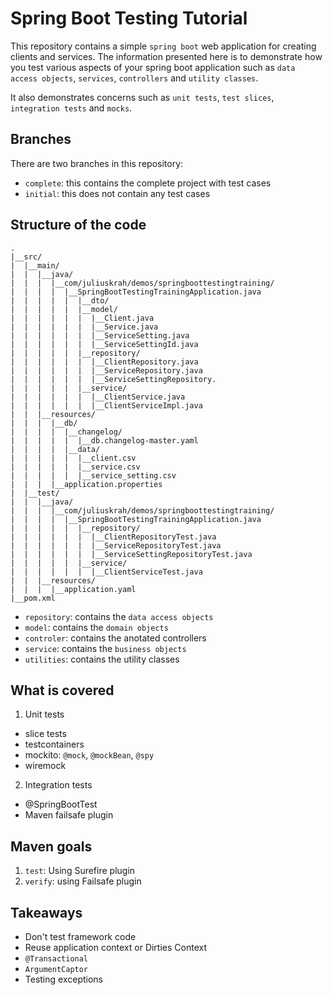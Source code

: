 # Spring Boot Testing Tutorial

This repository contains a simple `spring boot` web application for creating clients and services.
The information presented here is to demonstrate how you test various aspects of your spring boot
application such as `data access objects`, `services`, `controllers` and `utility classes`.

It also demonstrates concerns such as `unit tests`, `test slices`, `integration tests` and `mocks`.

## Branches

There are two branches in this repository: 

- `complete`: this contains the complete project with test cases
- `initial`: this does not contain any test cases

## Structure of the code

```
.
|__src/
|  |__main/
|  |  |__java/
|  |  |  |__com/juliuskrah/demos/springboottestingtraining/
|  |  |  |  |__SpringBootTestingTrainingApplication.java
|  |  |  |  |  |__dto/
|  |  |  |  |  |__model/
|  |  |  |  |  |  |__Client.java
|  |  |  |  |  |  |__Service.java
|  |  |  |  |  |  |__ServiceSetting.java
|  |  |  |  |  |  |__ServiceSettingId.java
|  |  |  |  |  |__repository/
|  |  |  |  |  |  |__ClientRepository.java
|  |  |  |  |  |  |__ServiceRepository.java
|  |  |  |  |  |  |__ServiceSettingRepository.
|  |  |  |  |  |__service/
|  |  |  |  |  |  |__ClientService.java
|  |  |  |  |  |  |__ClientServiceImpl.java
|  |  |__resources/
|  |  |  |__db/
|  |  |  |  |__changelog/
|  |  |  |  |  |__db.changelog-master.yaml
|  |  |  |  |__data/
|  |  |  |  |  |__client.csv
|  |  |  |  |  |__service.csv
|  |  |  |  |  |__service_setting.csv
|  |  |  |__application.properties
|  |__test/
|  |  |__java/
|  |  |  |__com/juliuskrah/demos/springboottestingtraining/
|  |  |  |  |__SpringBootTestingTrainingApplication.java
|  |  |  |  |  |__repository/
|  |  |  |  |  |  |__ClientRepositoryTest.java
|  |  |  |  |  |  |__ServiceRepositoryTest.java
|  |  |  |  |  |  |__ServiceSettingRepositoryTest.java
|  |  |  |  |  |__service/
|  |  |  |  |  |  |__ClientServiceTest.java
|  |  |__resources/
|  |  |  |__application.yaml
|__pom.xml
```

- `repository`: contains the `data access objects`
- `model`: contains the `domain objects`
- `controler`: contains the anotated controllers
- `service`: contains the `business objects`
- `utilities`: contains the utility classes

## What is covered

1. Unit tests  
  - slice tests  
  - testcontainers
  - mockito: `@mock`, `@mockBean`, `@spy`
  - wiremock
2. Integration tests
  - @SpringBootTest
  - Maven failsafe plugin

## Maven goals

1. `test`: Using Surefire plugin
2. `verify`: using Failsafe plugin

## Takeaways

- Don't test framework code
- Reuse application context or Dirties Context
- `@Transactional`
- `ArgumentCaptor`
- Testing exceptions